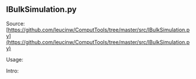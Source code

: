 ## lBulkSimulation.py

Source: [https://github.com/leucinw/ComputTools/tree/master/src/lBulkSimulation.py](https://github.com/leucinw/ComputTools/tree/master/src/lBulkSimulation.py)

Usage:

Intro:

